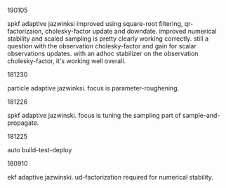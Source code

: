 190105

spkf adaptive jazwinksi improved using square-root filtering, qr-factorizaion, cholesky-factor update and downdate. improved numerical stability and scaled sampling is pretty clearly working correctly. still a question with the observation cholesky-factor and gain for scalar observations updates. with an adhoc stabilizer on the observation cholesky-factor, it's working well overall.

181230

particle adaptive jazwinksi. focus is parameter-roughening.

181226

spkf adaptive jazwinski. focus is tuning the sampling part of sample-and-propagate.

181225

auto build-test-deploy

180910

ekf adaptive jazwinski. ud-factorization required for numerical stability.

